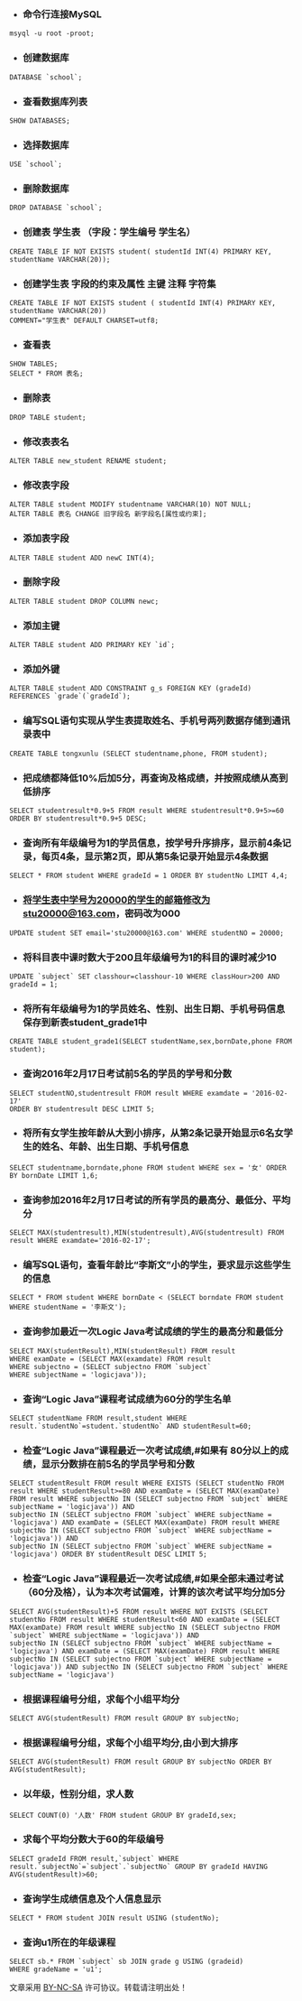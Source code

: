 - ### 命令行连接MySQL
```mysql
msyql -u root -proot;
```
- ### 创建数据库
```mysql
DATABASE `school`;
```
- ### 查看数据库列表
```mysql
SHOW DATABASES;
```
- ### 选择数据库
```mysql
USE `school`;
```
- ### 删除数据库
```mysql
DROP DATABASE `school`;
```
- ### 创建表 学生表 （字段：学生编号 学生名）
```mysql
CREATE TABLE IF NOT EXISTS student( studentId INT(4) PRIMARY KEY, studentName VARCHAR(20));
```
- ### 创建学生表 字段的约束及属性 主键 注释 字符集
```mysql
CREATE TABLE IF NOT EXISTS student ( studentId INT(4) PRIMARY KEY, studentName VARCHAR(20)) 
COMMENT="学生表" DEFAULT CHARSET=utf8;
```
- ### 查看表
```mysql
SHOW TABLES;
SELECT * FROM 表名;
```
- ### 删除表
```mysql
DROP TABLE student;
```
- ### 修改表表名
```mysql
ALTER TABLE new_student RENAME student;
```
- ### 修改表字段
```mysql
ALTER TABLE student MODIFY studentname VARCHAR(10) NOT NULL;
ALTER TABLE 表名 CHANGE 旧字段名 新字段名[属性或约束];
```
- ### 添加表字段
```mysql
ALTER TABLE student ADD newC INT(4);
```
- ### 删除字段
```mysql
ALTER TABLE student DROP COLUMN newc;
```
- ### 添加主键
```mysql
ALTER TABLE student ADD PRIMARY KEY `id`;
```
- ### 添加外键
```mysql
ALTER TABLE student ADD CONSTRAINT g_s FOREIGN KEY (gradeId) REFERENCES `grade`(`gradeId`);
```
- ### 编写SQL语句实现从学生表提取姓名、手机号两列数据存储到通讯录表中
```mysql
CREATE TABLE tongxunlu (SELECT studentname,phone, FROM student);
```
- ### 把成绩都降低10%后加5分，再查询及格成绩，并按照成绩从高到低排序
```mysql
SELECT studentresult*0.9+5 FROM result WHERE studentresult*0.9+5>=60 
ORDER BY studentresult*0.9+5 DESC;
```
- ### 查询所有年级编号为1的学员信息，按学号升序排序，显示前4条记录，每页4条，显示第2页，即从第5条记录开始显示4条数据
```mysql
SELECT * FROM student WHERE gradeId = 1 ORDER BY studentNo LIMIT 4,4;
```
- ### 将学生表中学号为20000的学生的邮箱修改为stu20000@163.com，密码改为000
```mysql
UPDATE student SET email='stu20000@163.com' WHERE studentNO = 20000;
```
- ### 将科目表中课时数大于200且年级编号为1的科目的课时减少10
```mysql
UPDATE `subject` SET classhour=classhour-10 WHERE classHour>200 AND gradeId = 1;
```
- ### 将所有年级编号为1的学员姓名、性别、出生日期、手机号码信息保存到新表student_grade1中
```mysql
CREATE TABLE student_grade1(SELECT studentName,sex,bornDate,phone FROM student);
```
- ### 查询2016年2月17日考试前5名的学员的学号和分数
```mysql
SELECT studentNO,studentresult FROM result WHERE examdate = '2016-02-17' 
ORDER BY studentresult DESC LIMIT 5;
```
- ### 将所有女学生按年龄从大到小排序，从第2条记录开始显示6名女学生的姓名、年龄、出生日期、手机号信息
```mysql
SELECT studentname,borndate,phone FROM student WHERE sex = '女' ORDER BY bornDate LIMIT 1,6;
```
- ### 查询参加2016年2月17日考试的所有学员的最高分、最低分、平均分
```mysql
SELECT MAX(studentresult),MIN(studentresult),AVG(studentresult) FROM result WHERE examdate='2016-02-17';
```
- ### 编写SQL语句，查看年龄比“李斯文”小的学生，要求显示这些学生的信息
```mysql
SELECT * FROM student WHERE bornDate < (SELECT borndate FROM student WHERE studentName = '李斯文');
```
- ### 查询参加最近一次Logic Java考试成绩的学生的最高分和最低分
```mysql
SELECT MAX(studentResult),MIN(studentResult) FROM result 
WHERE examDate = (SELECT MAX(examdate) FROM result 
WHERE subjectno = (SELECT subjectno FROM `subject` 
WHERE subjectName = 'logicjava'));
```
- ### 查询“Logic Java”课程考试成绩为60分的学生名单
```mysql
SELECT studentName FROM result,student WHERE result.`studentNo`=student.`studentNo` AND studentResult=60;
```
- ### 检查“Logic Java”课程最近一次考试成绩,#如果有 80分以上的成绩，显示分数排在前5名的学员学号和分数
```mysql
SELECT studentResult FROM result WHERE EXISTS (SELECT studentNo FROM result WHERE studentResult>=80 AND examDate = (SELECT MAX(examDate) FROM result WHERE subjectNo IN (SELECT subjectno FROM `subject` WHERE subjectName = 'logicjava')) AND
subjectNo IN (SELECT subjectno FROM `subject` WHERE subjectName = 'logicjava') AND examDate = (SELECT MAX(examDate) FROM result WHERE subjectNo IN (SELECT subjectno FROM `subject` WHERE subjectName = 'logicjava')) AND
subjectNo IN (SELECT subjectno FROM `subject` WHERE subjectName = 'logicjava') ORDER BY studentResult DESC LIMIT 5;
```
- ### 检查“Logic Java”课程最近一次考试成绩,#如果全部未通过考试（60分及格），认为本次考试偏难，计算的该次考试平均分加5分
```mysql
SELECT AVG(studentResult)+5 FROM result WHERE NOT EXISTS (SELECT studentNo FROM result WHERE studentResult<60 AND examDate = (SELECT MAX(examDate) FROM result WHERE subjectNo IN (SELECT subjectno FROM `subject` WHERE subjectName = 'logicjava')) AND
subjectNo IN (SELECT subjectno FROM `subject` WHERE subjectName = 'logicjava') AND examDate = (SELECT MAX(examDate) FROM result WHERE subjectNo IN (SELECT subjectno FROM `subject` WHERE subjectName = 'logicjava')) AND subjectNo IN (SELECT subjectno FROM `subject` WHERE subjectName = 'logicjava')
```
- ### 根据课程编号分组，求每个小组平均分
```mysql
SELECT AVG(studentResult) FROM result GROUP BY subjectNo;
```
- ### 根据课程编号分组，求每个小组平均分,由小到大排序
```mysql
SELECT AVG(studentResult) FROM result GROUP BY subjectNo ORDER BY AVG(studentResult);
```
- ### 以年级，性别分组，求人数
```mysql
SELECT COUNT(0) '人数' FROM student GROUP BY gradeId,sex;
```
- ### 求每个平均分数大于60的年级编号
```mysql
SELECT gradeId FROM result,`subject` WHERE result.`subjectNo`=`subject`.`subjectNo` GROUP BY gradeId HAVING AVG(studentResult)>60;
```
- ### 查询学生成绩信息及个人信息显示
```mysql
SELECT * FROM student JOIN result USING (studentNo);
```
- ### 查询u1所在的年级课程
```mysql
SELECT sb.* FROM `subject` sb JOIN grade g USING (gradeid)
WHERE gradeName = 'u1';
```



文章采用 [BY-NC-SA](https://creativecommons.org/licenses/by-nc-nd/4.0/) 许可协议。转载请注明出处！

